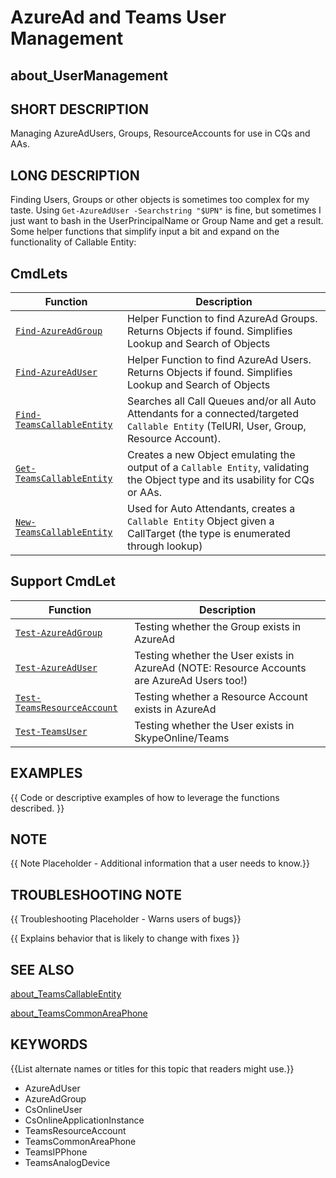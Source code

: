 ﻿# AzureAd and Teams User Management

## about_UserManagement

## SHORT DESCRIPTION

Managing AzureAdUsers, Groups, ResourceAccounts for use in CQs and AAs.

## LONG DESCRIPTION

Finding Users, Groups or other objects is sometimes too complex for my taste. Using `Get-AzureAdUser -Searchstring "$UPN"` is fine, but sometimes I just want to bash in the UserPrincipalName or Group Name and get a result. Some helper functions that simplify input a bit and expand on the functionality of Callable Entity:

## CmdLets

| Function                                                  | Description                                                                                                                             |
| --------------------------------------------------------- | --------------------------------------------------------------------------------------------------------------------------------------- |
| [`Find-AzureAdGroup`](../docs/Find-AzureAdGroup.md)               | Helper Function to find AzureAd Groups. Returns Objects if found. Simplifies Lookup and Search of Objects                               |
| [`Find-AzureAdUser`](../docs/Find-AzureAdUser.md)                 | Helper Function to find AzureAd Users. Returns Objects if found. Simplifies Lookup and Search of Objects                                |
| [`Find-TeamsCallableEntity`](../docs/Find-TeamsCallableEntity.md) | Searches all Call Queues and/or all Auto Attendants for a connected/targeted `Callable Entity` (TelURI, User, Group, Resource Account). |
| [`Get-TeamsCallableEntity`](../docs/Get-TeamsCallableEntity.md)   | Creates a new Object emulating the output of a `Callable Entity`, validating the Object type and its usability for CQs or AAs.          |
| [`New-TeamsCallableEntity`](../docs/New-TeamsCallableEntity.md)   | Used for Auto Attendants, creates a `Callable Entity` Object given a CallTarget (the type is enumerated through lookup)                 |

## Support CmdLet

| Function                                                    | Description                                                                                 |
| ----------------------------------------------------------- | ------------------------------------------------------------------------------------------- |
| [`Test-AzureAdGroup`](../docs/Test-AzureAdGroup.md)                 | Testing whether the Group exists in AzureAd                                                 |
| [`Test-AzureAdUser`](../docs/Test-AzureAdUser.md)                   | Testing whether the User exists in AzureAd (NOTE: Resource Accounts are AzureAd Users too!) |
| [`Test-TeamsResourceAccount`](../docs/Test-TeamsResourceAccount.md) | Testing whether a Resource Account exists in AzureAd                                        |
| [`Test-TeamsUser`](../docs/Test-TeamsUser.md)                       | Testing whether the User exists in SkypeOnline/Teams                                        |

## EXAMPLES

{{ Code or descriptive examples of how to leverage the functions described. }}

## NOTE

{{ Note Placeholder - Additional information that a user needs to know.}}

## TROUBLESHOOTING NOTE

{{ Troubleshooting Placeholder - Warns users of bugs}}

{{ Explains behavior that is likely to change with fixes }}

## SEE ALSO

[about_TeamsCallableEntity](about_TeamsCallableEntity.md)

[about_TeamsCommonAreaPhone](about_TeamsCommonAreaPhone.md)

## KEYWORDS

{{List alternate names or titles for this topic that readers might use.}}

- AzureAdUser
- AzureAdGroup
- CsOnlineUser
- CsOnlineApplicationInstance
- TeamsResourceAccount
- TeamsCommonAreaPhone
- TeamsIPPhone
- TeamsAnalogDevice
